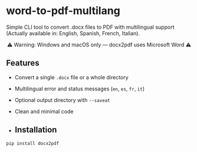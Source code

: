 # word-to-pdf-multilang
Simple CLI tool to convert .docx files to PDF with multilingual support (Actually available in: English, Spanish, French, Italian).

<p align="center">
  ⚠️ Warning: Windows and macOS only — docx2pdf uses Microsoft Word ⚠️
</p>

## Features

- Convert a single `.docx` file or a whole directory
- Multilingual error and status messages (`en`, `es`, `fr`, `it`)
- Optional output directory with `--saveat`
- Clean and minimal code

- ## Installation

```bash
pip install docx2pdf

